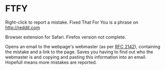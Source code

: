# FTFY
Right-click to report a mistake. Fixed That For You is a phrase on http://reddit.com

Browser extension for Safari. Firefox version not complete.

Opens an email to the webpage's webmaster (as per [RFC 2142](https://www.ietf.org/rfc/rfc2142.txt)), containing the mistake and a link to the page. Saves you having to find out who the webmaster is and copying and pasting this information into an email. Hopefull means more mistakes are reported.
